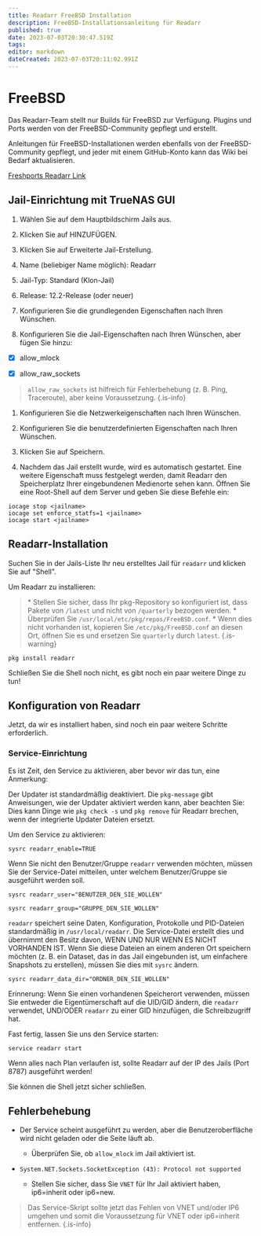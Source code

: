 ```yaml
---
title: Readarr FreeBSD Installation
description: FreeBSD-Installationsanleitung für Readarr
published: true
date: 2023-07-03T20:30:47.519Z
tags: 
editor: markdown
dateCreated: 2023-07-03T20:11:02.991Z
---
```


# FreeBSD

Das Readarr-Team stellt nur Builds für FreeBSD zur Verfügung. Plugins und Ports werden von der FreeBSD-Community gepflegt und erstellt.

Anleitungen für FreeBSD-Installationen werden ebenfalls von der FreeBSD-Community gepflegt, und jeder mit einem GitHub-Konto kann das Wiki bei Bedarf aktualisieren.

[Freshports Readarr Link](https://www.freshports.org/net-p2p/readarr/)

## Jail-Einrichtung mit TrueNAS GUI

1. Wählen Sie auf dem Hauptbildschirm Jails aus.

1. Klicken Sie auf HINZUFÜGEN.

1. Klicken Sie auf Erweiterte Jail-Erstellung.

1. Name (beliebiger Name möglich): Readarr

1. Jail-Typ: Standard (Klon-Jail)

1. Release: 12.2-Release (oder neuer)

1. Konfigurieren Sie die grundlegenden Eigenschaften nach Ihren Wünschen.

1. Konfigurieren Sie die Jail-Eigenschaften nach Ihren Wünschen, aber fügen Sie hinzu:

- [x] allow_mlock

- [x] allow_raw_sockets

> `allow_raw_sockets` ist hilfreich für Fehlerbehebung (z. B. Ping, Traceroute), aber keine Voraussetzung. {.is-info}

1. Konfigurieren Sie die Netzwerkeigenschaften nach Ihren Wünschen.

1. Konfigurieren Sie die benutzerdefinierten Eigenschaften nach Ihren Wünschen.

1. Klicken Sie auf Speichern.

1. Nachdem das Jail erstellt wurde, wird es automatisch gestartet. Eine weitere Eigenschaft muss festgelegt werden, damit Readarr den Speicherplatz Ihrer eingebundenen Medienorte sehen kann. Öffnen Sie eine Root-Shell auf dem Server und geben Sie diese Befehle ein:

```shell
iocage stop <jailname>
iocage set enforce_statfs=1 <jailname>
iocage start <jailname>
```

## Readarr-Installation

Suchen Sie in der Jails-Liste Ihr neu erstelltes Jail für `readarr` und klicken Sie auf "Shell".

Um Readarr zu installieren:

> \* Stellen Sie sicher, dass Ihr pkg-Repository so konfiguriert ist, dass Pakete von `/latest` und nicht von `/quarterly` bezogen werden.
> \* Überprüfen Sie `/usr/local/etc/pkg/repos/FreeBSD.conf`.
> \* Wenn dies nicht vorhanden ist, kopieren Sie `/etc/pkg/FreeBSD.conf` an diesen Ort, öffnen Sie es und ersetzen Sie `quarterly` durch `latest`.
{.is-warning}

```shell
pkg install readarr
```

Schließen Sie die Shell noch nicht, es gibt noch ein paar weitere Dinge zu tun!

## Konfiguration von Readarr

Jetzt, da wir es installiert haben, sind noch ein paar weitere Schritte erforderlich.

### Service-Einrichtung

Es ist Zeit, den Service zu aktivieren, aber bevor wir das tun, eine Anmerkung:

Der Updater ist standardmäßig deaktiviert. Die `pkg-message` gibt Anweisungen, wie der Updater aktiviert werden kann, aber beachten Sie: Dies kann Dinge wie `pkg check -s` und `pkg remove` für Readarr brechen, wenn der integrierte Updater Dateien ersetzt.

Um den Service zu aktivieren:

```shell
sysrc readarr_enable=TRUE
```

Wenn Sie nicht den Benutzer/Gruppe `readarr` verwenden möchten, müssen Sie der Service-Datei mitteilen, unter welchem Benutzer/Gruppe sie ausgeführt werden soll.

```shell
sysrc readarr_user="BENUTZER_DEN_SIE_WOLLEN"
```

```shell
sysrc readarr_group="GRUPPE_DEN_SIE_WOLLEN"
```

`readarr` speichert seine Daten, Konfiguration, Protokolle und PID-Dateien standardmäßig in `/usr/local/readarr`. Die Service-Datei erstellt dies und übernimmt den Besitz davon, WENN UND NUR WENN ES NICHT VORHANDEN IST. Wenn Sie diese Dateien an einem anderen Ort speichern möchten (z. B. ein Dataset, das in das Jail eingebunden ist, um einfachere Snapshots zu erstellen), müssen Sie dies mit `sysrc` ändern.

```shell
sysrc readarr_data_dir="ORDNER_DEN_SIE_WOLLEN"
```

Erinnerung: Wenn Sie einen vorhandenen Speicherort verwenden, müssen Sie entweder die Eigentümerschaft auf die UID/GID ändern, die `readarr` verwendet, UND/ODER `readarr` zu einer GID hinzufügen, die Schreibzugriff hat.

Fast fertig, lassen Sie uns den Service starten:

```shell
service readarr start
```

Wenn alles nach Plan verlaufen ist, sollte Readarr auf der IP des Jails (Port 8787) ausgeführt werden!

Sie können die Shell jetzt sicher schließen.

## Fehlerbehebung

- Der Service scheint ausgeführt zu werden, aber die Benutzeroberfläche wird nicht geladen oder die Seite läuft ab.
  - Überprüfen Sie, ob `allow_mlock` im Jail aktiviert ist.
  
- `System.NET.Sockets.SocketException (43): Protocol not supported`
  - Stellen Sie sicher, dass Sie `VNET` für Ihr Jail aktiviert haben, ip6=inherit oder ip6=new.

> Das Service-Skript sollte jetzt das Fehlen von VNET und/oder IP6 umgehen und somit die Voraussetzung für VNET oder ip6=inherit entfernen.
{.is-info}